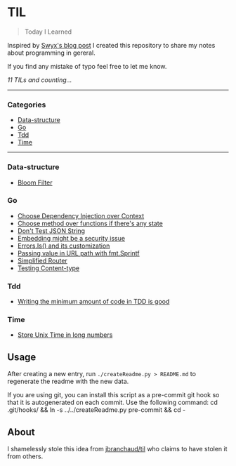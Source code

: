 # TIL

> Today I Learned

Inspired by [Swyx's blog post](https://www.swyx.io/learn-in-public/) I created this repository to share my notes about programming in gereral.

If you find any mistake of typo feel free to let me know.


_11 TILs and counting..._

---

### Categories

* [Data-structure](#data-structure)
* [Go](#go)
* [Tdd](#tdd)
* [Time](#time)

---

### Data-structure

- [Bloom Filter](data-structure//bloom-filter.md)

### Go

- [Choose Dependency Injection over Context](go//choose-di-over-context.md)
- [Choose method over functions if there's any state](go//method-over-func.md)
- [Don't Test JSON String](go//dont-test-json-string.md)
- [Embedding might be a security issue](go//embedding-might-be-security-issue.md)
- [Errors.Is() and its customization](go//implementing-errors-is.md)
- [Passing value in URL path with fmt.Sprintf](go//passing-value-in-url-path.md)
- [Simplified Router](go//simplified-router.md)
- [Testing Content-type](go//testing-content-type.md)

### Tdd

- [Writing the minimum amount of code in TDD is good](tdd//write-minimum-amnt-code-tdd.md)

### Time

- [Store Unix Time in long numbers](time//unix-time-should-be-long.md)

## Usage

After creating a new entry, run `./createReadme.py > README.md` to regenerate
the readme with the new data.

If you are using git, you can install this script as a pre-commit git hook so
that it is autogenerated on each commit.  Use the following command:
    cd .git/hooks/ && ln -s ../../createReadme.py pre-commit && cd -


## About

I shamelessly stole this idea from
[jbranchaud/til](https://github.com/jbranchaud/til) who claims to have stolen
it from others.

